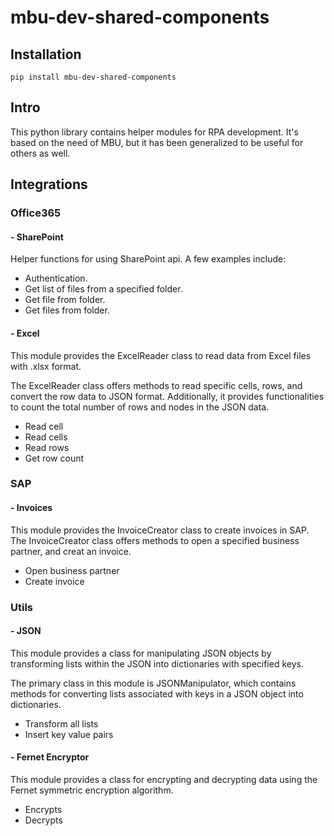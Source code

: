 # mbu-dev-shared-components

## Installation

```
pip install mbu-dev-shared-components
```

## Intro

This python library contains helper modules for RPA development.
It's based on the need of MBU, but it has been
generalized to be useful for others as well.

## Integrations

### Office365
#### - SharePoint

Helper functions for using SharePoint api. A few examples include:

- Authentication.
- Get list of files from a specified folder.
- Get file from folder.
- Get files from folder.


#### - Excel

This module provides the ExcelReader class to read data from Excel files with .xlsx format.

The ExcelReader class offers methods to read specific cells, rows, and convert the row data to JSON format.
Additionally, it provides functionalities to count the total number of rows and nodes in the JSON data.

- Read cell
- Read cells
- Read rows
- Get row count


### SAP
#### - Invoices

This module provides the InvoiceCreator class to create invoices in SAP.
The InvoiceCreator class offers methods to open a specified business partner, and creat an invoice.

- Open business partner
- Create invoice

### Utils
#### - JSON
This module provides a class for manipulating JSON objects by transforming lists
within the JSON into dictionaries with specified keys.

The primary class in this module is JSONManipulator, which contains methods for
converting lists associated with keys in a JSON object into dictionaries.

- Transform all lists
- Insert key value pairs


#### - Fernet Encryptor
This module provides a class for encrypting and decrypting data using the
Fernet symmetric encryption algorithm.

- Encrypts
- Decrypts


